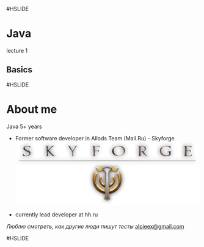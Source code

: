 #HSLIDE
# Java
lecture 1
## Basics

#HSLIDE
# About me
Java 5+ years
- Former software developer in Allods Team (Mail.Ru) - Skyforge
![sf](assets/img/sf.png)

- currently lead developer at hh.ru

*Люблю смотреть, как другие люди пишут тесты*
alpieex@gmail.com

#HSLIDE